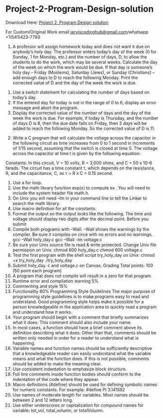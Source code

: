 # Project-2-Program-Design-solution

Download Here: [Project 2, Program Design solution](https://jarviscodinghub.com/assignment/project-2-program-design-solution/)

For Custom/Original Work email jarviscodinghub@gmail.com/whatsapp +1(541)423-7793

1. A professor will assign homework today and does not want it due on anybody’s holy day.
The professor enters today’s day of the week (0 for Sunday, 1 for Monday, etc.) and the
number of days, D, to allow the students to do the work, which may be several weeks.
Calculate the day of the week on which the work would be due. If that day is someone’s
holy day – Friday (Moslems), Saturday (Jews), or Sunday (Christians) – add enough days to D
to reach the following Monday. Print the corrected value of D and the day of the week the
work is due.
1) Use a switch statement for calculating the number of days based on today’s day.
2) If the entered day for today is not in the range of 0 to 6, display an error message
and abort the program.
3) Display the corrected value of the number of days and the day of the week the work
is due. For example, if today is Thursday, and the number of days D is 8, then the
due date falls on Friday, then 3 days will be added to reach the following Monday.
So the corrected value of D is 11.
2. Write a C program that will calculate the voltage across the capacitor in the following circuit
as time increases from 0 to 1 second in increments of 1/15 second, assuming that the switch
is closed at time 0.
The voltage across the capacitor at time t is given by the following equation:

Constants: In this circuit, V = 10 volts, R = 3,000 ohms, and C = 50 x 10-6
farads. The circuit has a
time constant τ, which depends on the resistance, R, and the capacitance, C, as τ = R x C = 0.15
second.
1. Use a for loop.
2. Use the math library function exp(x) to compute ex
. You will need to include the system
header file math.h.
3. On Unix you will need –lm in your command line to tell the Linker to search the math
library.
4. Use macro definition for all the constants.
5. Format the output so the output looks like the following. The time and voltage should
display two digits after the decimal point.
Before you submit
1. Compile both programs with –Wall. –Wall shows the warnings by the compiler. Be sure it
compiles on circe with no errors and no warnings.
gcc –Wall holy_day.c
gcc –Wall –lm voltage.c
2. Be sure your Unix source file is read & write protected. Change Unix file permission on Unix:
chmod 600 holy_day.c
chmod 600 voltage.c
3. Test the first program with the shell script try_holy_day on Unix:
chmod +x try_holy_day
./try_holy_day
4. Submit holy_day. c and voltage.c on Canvas.
Grading
Total points: 100 (50 point each program)
1. A program that does not compile will result in a zero for that program.
2. Runtime error and compilation warning 5%
3. Commenting and style 15%
4. Functionality 80%
Programming Style Guidelines
The major purpose of programming style guidelines is to make programs easy to read and understand.
Good programming style helps make it possible for a person knowledgeable in the application area to
quickly read a program and understand how it works.
1. Your program should begin with a comment that briefly summarizes what it does. This
comment should also include your name.
2. In most cases, a function should have a brief comment above its definition describing what it
does. Other than that, comments should be written only needed in order for a reader to
understand what is happening.
3. Variable names and function names should be sufficiently descriptive that a knowledgeable
reader can easily understand what the variable means and what the function does. If this is not
possible, comments should be added to make the meaning clear.
4. Use consistent indentation to emphasize block structure.
5. Full line comments inside function bodies should conform to the indentation of the code where
they appear.
6. Macro definitions (#define) should be used for defining symbolic names for numeric constants.
For example: #define PI 3.141592
7. Use names of moderate length for variables. Most names should be between 2 and 12 letters
long.
8. Use either underscores or capitalization for compound names for variable: tot_vol,
total_volumn, or totalVolumn.

